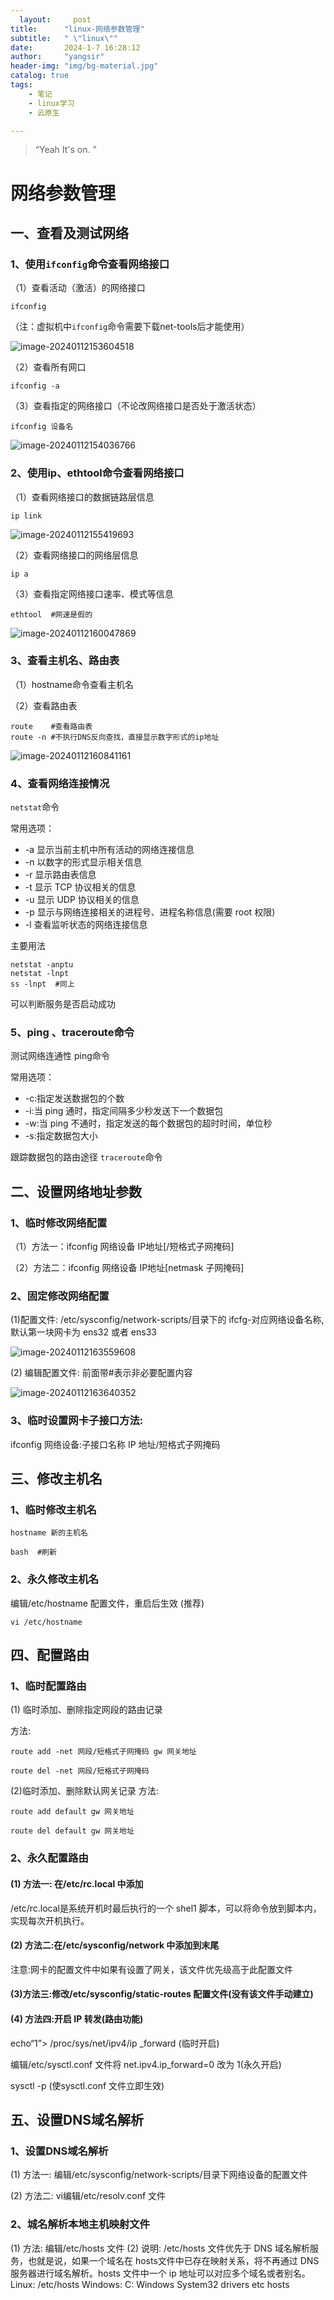 ```yaml
---
  layout:     post
title:      "linux-网络参数管理"
subtitle:   " \"linux\""
date:       2024-1-7 16:28:12
author:     "yangsir"
header-img: "img/bg-material.jpg"
catalog: true
tags:
    - 笔记
    - linux学习
    - 云原生

---
```


> “Yeah It's on. ”


<p id = "build"></p>

# 网络参数管理

## 一、查看及测试网络

### 1、使用`ifconfig`命令查看网络接口

（1）查看活动（激活）的网络接口

```shell
ifconfig
```

（注：虚拟机中`ifconfig`命令需要下载net-tools后才能使用）

![image-20240112153604518](\img\springBoot\image-20240112153604518.png)

（2）查看所有网口

```shell
ifconfig -a
```

（3）查看指定的网络接口（不论改网络接口是否处于激活状态）

```
ifconfig 设备名
```

![image-20240112154036766](\img\springBoot\image-20240112154036766.png)



### 2、使用ip、ethtool命令查看网络接口



（1）查看网络接口的数据链路层信息

```shell
ip link
```

![image-20240112155419693](\img\springBoot\image-20240112155419693.png)

（2）查看网络接口的网络层信息

```shell
ip a
```



（3）查看指定网络接口速率、模式等信息

```shell
ethtool  #网速是假的
```

![image-20240112160047869](\img\springBoot\image-20240112160047869.png)

###  3、查看主机名、路由表

（1）hostname命令查看主机名

（2）查看路由表

```shell
route    #查看路由表
route -n #不执行DNS反向查找，直接显示数字形式的ip地址
```

![image-20240112160841161](\img\springBoot\image-20240112160841161.png)



### 4、查看网络连接情况

`netstat`命令

常用选项：

- -a      显示当前主机中所有活动的网络连接信息
- -n      以数字的形式显示相关信息
- -r       显示路由表信息
- -t       显示 TCP 协议相关的信息
- -u      显示 UDP 协议相关的信息
- -p      显示与网络连接相关的进程号、进程名称信息(需要 root 权限)
- -l       查看监听状态的网络连接信息

主要用法

```shell
netstat -anptu
netstat -lnpt
ss -lnpt  #同上
```

可以判断服务是否启动成功



### 5、ping 、traceroute命令

测试网络连通性     ping命令

常用选项：

- -c:指定发送数据包的个数
- -i:当 ping 通时，指定间隔多少秒发送下一个数据包
- -w:当 ping 不通时，指定发送的每个数据包的超时时间，单位秒
- -s:指定数据包大小

跟踪数据包的路由途径 `traceroute`命令





## 二、设置网络地址参数

### 1、临时修改网络配置

（1）方法一：ifconfig 网络设备 IP地址[/短格式子网掩码]

（2）方法二：ifconfig 网络设备 IP地址[netmask 子网掩码]



### 2、固定修改网络配置

(1)配置文件: /etc/sysconfig/network-scripts/目录下的 ifcfg-对应网络设备名称,默认第一块网卡为 ens32 或者 ens33

![image-20240112163559608](\img\springBoot\image-20240112163559608.png)

(2) 编辑配置文件: 前面带#表示非必要配置内容

![image-20240112163640352](\img\springBoot\image-20240112163640352.png)

### 3、临时设置网卡子接口方法:

ifconfig 网络设备:子接口名称 IP 地址/短格式子网掩码



## 三、修改主机名



### 1、临时修改主机名

```shell
hostname 新的主机名

bash  #刷新
```



### 2、永久修改主机名

编辑/etc/hostname 配置文件，重启后生效 (推荐)

```shell
vi /etc/hostname 
```



## 四、配置路由

### 1、临时配置路由

(1) 临时添加、删除指定网段的路由记录

方法:

```
route add -net 网段/短格式子网掩码 gw 网关地址
```

```
route del -net 网段/短格式子网掩码
```

(2)临时添加、删除默认网关记录
方法: 

```
route add default gw 网关地址
```

```shell
route del default gw 网关地址
```



### 2、永久配置路由

#### (1) 方法一: 在/etc/rc.local 中添加

/etc/rc.local是系统开机时最后执行的一个 shel1 脚本，可以将命令放到脚本内，实现每次开机执行。

#### (2) 方法二:在/etc/sysconfig/network 中添加到末尾

注意:网卡的配置文件中如果有设置了网关，该文件优先级高于此配置文件

#### (3)方法三:修改/etc/sysconfig/static-routes 配置文件(没有该文件手动建立)

#### (4) 方法四:开启 IP 转发(路由功能)

echo“1”> /proc/sys/net/ipv4/ip _forward (临时开启)

编辑/etc/sysctl.conf 文件将 net.ipv4.ip_forward=0 改为 1(永久开启)

sysctl -p (使sysctl.conf 文件立即生效)



## 五、设置DNS域名解析

### 1、设置DNS域名解析

(1) 方法一: 编辑/etc/sysconfig/network-scripts/目录下网络设备的配置文件

(2) 方法二: vi编辑/etc/resolv.conf 文件

### 2、城名解析本地主机映射文件

(1) 方法: 编辑/etc/hosts 文件
(2) 说明: /etc/hosts 文件优先于 DNS 域名解析服务，也就是说，如果一个域名在 hosts文件中已存在映射关系，将不再通过 DNS 服务器进行域名解析。hosts 文件中一个 ip 地址可以对应多个域名或者别名。
Linux: /etc/hosts
Windows: C: Windows System32 drivers etc hosts
